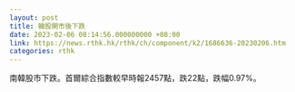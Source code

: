 ```yaml
---
layout: post
title: 韓股開市後下跌
date: 2023-02-06 08:14:56.000000000 +08:00
link: https://news.rthk.hk/rthk/ch/component/k2/1686636-20230206.htm
categories: rthk
---
```


南韓股市下跌。首爾綜合指數較早時報2457點，跌22點，跌幅0.97%。
